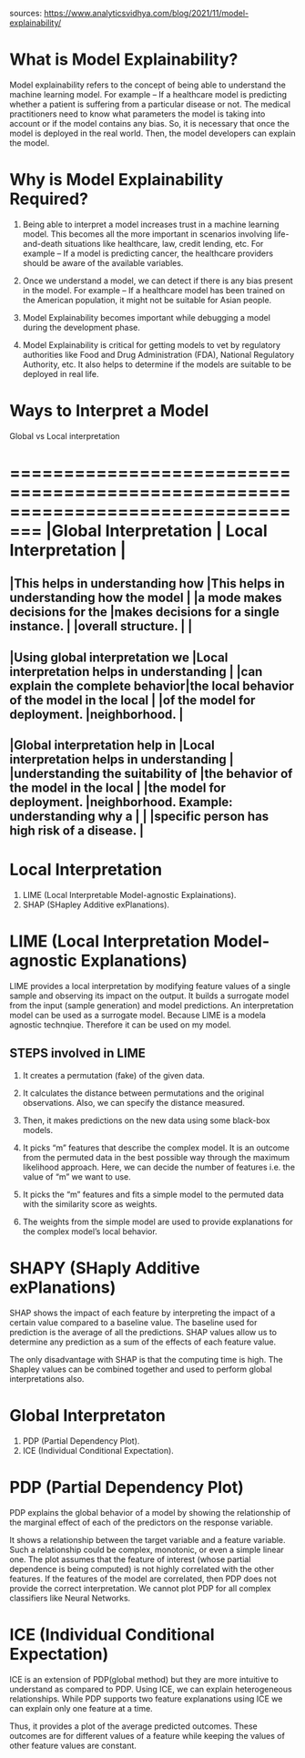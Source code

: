 sources: https://www.analyticsvidhya.com/blog/2021/11/model-explainability/


# What is Model Explainability?

Model explainability refers to the concept of being able to understand the machine learning model. For example – If a healthcare model is predicting whether a patient is suffering from a particular disease or not. The medical practitioners need to know what parameters the model is taking into account or if the model contains any bias. So, it is necessary that once the model is deployed in the real world. Then, the model developers can explain the model. 

# Why is Model Explainability Required?

1. Being able to interpret a model increases trust in a machine learning model. This becomes all the more important in scenarios involving life-and-death situations like healthcare, law, credit lending, etc. For example – If a model is predicting cancer, the healthcare providers should be aware of the available variables.

2. Once we understand a model, we can detect if there is any bias present in the model. For example – If a healthcare model has been trained on the American population, it might not be suitable for Asian people.

3. Model Explainability becomes important while debugging a model during the development phase.

4. Model Explainability is critical for getting models to vet by regulatory authorities like Food and Drug Administration (FDA), National Regulatory Authority, etc. It also helps to determine if the models are suitable to be deployed in real life.

# Ways to Interpret a Model 

Global vs Local interpretation 

=================================================================================
|Global Interpretation            |    Local Interpretation                     |
=================================================================================
|This helps in understanding how  |This helps in understanding how the model    |
|a mode makes decisions for the   |makes decisions for a single instance.       |
|overall structure.               |                                             |
---------------------------------------------------------------------------------
|Using global interpretation we   |Local interpretation helps in understanding  |
|can explain the complete behavior|the local behavior of the model in the local |
|of the model for deployment.     |neighborhood.                                |
--------------------------------------------------------------------------------- 
|Global interpretation help in    |Local interpretation helps in understanding  |
|understanding the suitability of |the behavior of the model in the local       |
|the model for deployment.        |neighborhood. Example: understanding why a   |
|                                 |specific person has high risk of a disease.  |
---------------------------------------------------------------------------------


# Local Interpretation 

1. LIME (Local Interpretable Model-agnostic Explainations).
2. SHAP (SHapley Additive exPlanations).

# LIME (Local Interpretation Model-agnostic Explanations)

LIME provides a local interpretation by modifying feature values of a single sample and observing its impact on the output. It builds a surrogate model from the input (sample generation) and model predictions. An interpretation model can be used as a surrogate model. Because LIME is a modela agnostic technqiue. Therefore it can be used on my  model.

## STEPS involved in LIME


1. It creates a permutation (fake) of the given data.

2. It calculates the distance between permutations and the original observations. Also, we can specify the distance measured.

3. Then, it makes predictions on the new data using some black-box models.

4. It picks “m” features that describe the complex model. It is an outcome from the permuted data in the best possible way through the maximum likelihood approach. Here, we can decide the number of features i.e. the value of “m” we want to use.

5. It picks the “m” features and fits a simple model to the permuted data with the similarity score as weights.

6. The weights from the simple model are used to provide explanations for the complex model’s local behavior.

# SHAPY (SHaply Additive exPlanations)

SHAP shows the impact of each feature by interpreting the impact of a certain value compared to a baseline value. The baseline used for prediction is the average of all the predictions. SHAP values allow us to determine any prediction as a sum of the effects of each feature value.

The only disadvantage with SHAP is that the computing time is high. The Shapley values can be combined together and used to perform global interpretations also.

# Global Interpretaton

1. PDP (Partial Dependency Plot).
2. ICE (Individual Conditional Expectation).

# PDP (Partial Dependency Plot)

PDP explains the global behavior of a model by showing the relationship of the marginal effect of each of the predictors on the response variable.

It shows a relationship between the target variable and a feature variable. Such a relationship could be complex, monotonic, or even a simple linear one. The plot assumes that the feature of interest (whose partial dependence is being computed) is not highly correlated with the other features. If the features of the model are correlated, then PDP does not provide the correct interpretation. We cannot plot PDP for all complex classifiers like Neural Networks.

# ICE (Individual Conditional Expectation)

ICE is an extension of PDP(global method) but they are more intuitive to understand as compared to PDP. Using ICE, we can explain heterogeneous relationships. While PDP supports two feature explanations using ICE we can explain only one feature at a time.

Thus, it provides a plot of the average predicted outcomes. These outcomes are for different values of a feature while keeping the values of other feature values are constant.

